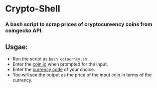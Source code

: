 # Crypto-Shell

### A bash script to scrap prices of cryptocureency coins from coingecko API.
## Usgae:
- Run the script as `bash coincrncy.sh`
- Enter the [coin id](https://api.coingecko.com/api/v3/coins/list) when prompted for the input.
- Enter the [currency code](https://www.iban.com/currency-codes) of your choice.
- You will see the output as the price of the input coin in terms of the currency.

 
